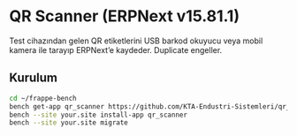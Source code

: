 # QR Scanner (ERPNext v15.81.1)

Test cihazından gelen QR etiketlerini USB barkod okuyucu veya mobil kamera ile tarayıp ERPNext’e kaydeder. Duplicate engeller.

## Kurulum
```bash
cd ~/frappe-bench
bench get-app qr_scanner https://github.com/KTA-Endustri-Sistemleri/qr_scanner.git
bench --site your.site install-app qr_scanner
bench --site your.site migrate